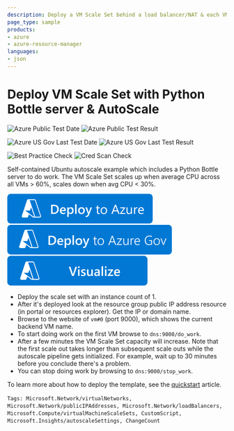 ```yaml
---
description: Deploy a VM Scale Set behind a load balancer/NAT & each VM running a simple Python Bottle app that does work. With Autoscale configured Scale Set will scale out & in as needed
page_type: sample
products:
- azure
- azure-resource-manager
languages:
- json
---
```

# Deploy VM Scale Set with Python Bottle server & AutoScale

![Azure Public Test Date](https://azurequickstartsservice.blob.core.windows.net/badges/application-workloads/python/vmss-bottle-autoscale/PublicLastTestDate.svg)
![Azure Public Test Result](https://azurequickstartsservice.blob.core.windows.net/badges/application-workloads/python/vmss-bottle-autoscale/PublicDeployment.svg)

![Azure US Gov Last Test Date](https://azurequickstartsservice.blob.core.windows.net/badges/application-workloads/python/vmss-bottle-autoscale/FairfaxLastTestDate.svg)
![Azure US Gov Last Test Result](https://azurequickstartsservice.blob.core.windows.net/badges/application-workloads/python/vmss-bottle-autoscale/FairfaxDeployment.svg)

![Best Practice Check](https://azurequickstartsservice.blob.core.windows.net/badges/application-workloads/python/vmss-bottle-autoscale/BestPracticeResult.svg)
![Cred Scan Check](https://azurequickstartsservice.blob.core.windows.net/badges/application-workloads/python/vmss-bottle-autoscale/CredScanResult.svg)

Self-contained Ubuntu autoscale example which includes a Python Bottle server to do work. The VM Scale Set scales up when average CPU across all VMs > 60%, scales down when avg CPU < 30%.

[![Deploy To Azure](https://raw.githubusercontent.com/Azure/azure-quickstart-templates/master/1-CONTRIBUTION-GUIDE/images/deploytoazure.svg?sanitize=true)](https://portal.azure.com/#create/Microsoft.Template/uri/https%3A%2F%2Fraw.githubusercontent.com%2FAzure%2Fazure-quickstart-templates%2Fmaster%2Fapplication-workloads%2Fpython%2Fvmss-bottle-autoscale%2Fazuredeploy.json)
[![Deploy To Azure US Gov](https://raw.githubusercontent.com/Azure/azure-quickstart-templates/master/1-CONTRIBUTION-GUIDE/images/deploytoazuregov.svg?sanitize=true)](https://portal.azure.us/#create/Microsoft.Template/uri/https%3A%2F%2Fraw.githubusercontent.com%2FAzure%2Fazure-quickstart-templates%2Fmaster%2Fapplication-workloads%2Fpython%2Fvmss-bottle-autoscale%2Fazuredeploy.json)
[![Visualize](https://raw.githubusercontent.com/Azure/azure-quickstart-templates/master/1-CONTRIBUTION-GUIDE/images/visualizebutton.svg?sanitize=true)](http://armviz.io/#/?load=https%3A%2F%2Fraw.githubusercontent.com%2FAzure%2Fazure-quickstart-templates%2Fmaster%2Fapplication-workloads%2Fpython%2Fvmss-bottle-autoscale%2Fazuredeploy.json)

- Deploy the scale set with an instance count of 1.
- After it's deployed look at the resource group public IP address resource (in portal or resources explorer). Get the IP or domain name.
- Browse to the website of `vm#0` (port 9000), which shows the current backend VM name.
- To start doing work on the first VM browse to `dns:9000/do_work`.
- After a few minutes the VM Scale Set capacity will increase. Note that the first scale out takes longer than subsequent scale outs while the autoscale pipeline gets initialized. For example, wait up to 30 minutes before you conclude there's a problem.
- You can stop doing work by browsing to `dns:9000/stop_work`.

To learn more about how to deploy the template, see the [quickstart](https://docs.microsoft.com/azure/virtual-machine-scale-sets/quick-create-template-linux) article.

`Tags: Microsoft.Network/virtualNetworks, Microsoft.Network/publicIPAddresses, Microsoft.Network/loadBalancers, Microsoft.Compute/virtualMachineScaleSets, CustomScript, Microsoft.Insights/autoscaleSettings, ChangeCount`
